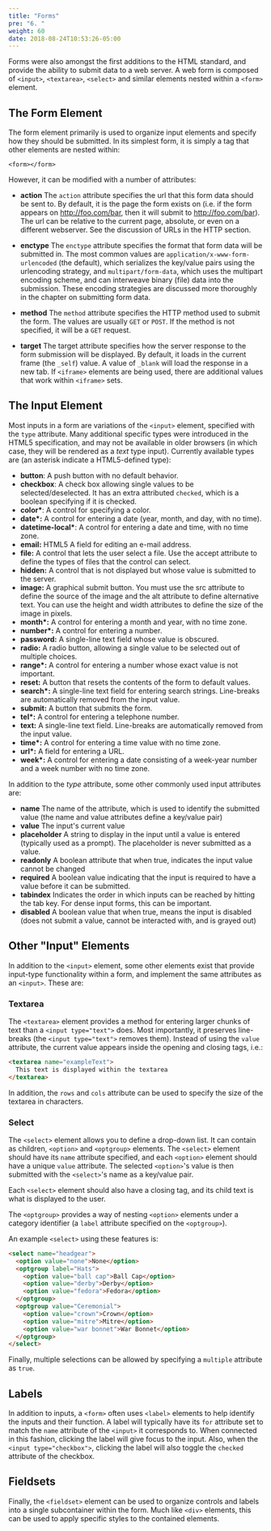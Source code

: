```yaml
---
title: "Forms"
pre: "6. "
weight: 60
date: 2018-08-24T10:53:26-05:00
---
```

Forms were also amongst the first additions to the HTML standard, and provide the ability to submit data to a web server.  A web form is composed of `<input>`, `<textarea>`, `<select>` and similar elements nested within a `<form>` element.

## The Form Element

The form element primarily is used to organize input elements and specify how they should be submitted.  In its simplest form, it is simply a tag that other elements are nested within:

`<form></form>`

However, it can be modified with a number of attributes:

* __action__ The `action` attribute specifies the url that this form data should be sent to. By default, it is the page the form exists on (i.e. if the form appears on http://foo.com/bar, then it will submit to http://foo.com/bar).  The url can be relative to the current page, absolute, or even on a different webserver.  See the discussion of URLs in the HTTP section.

* __enctype__ The `enctype` attribute specifies the format that form data will be submitted in.  The most common values are `application/x-www-form-urlencoded` (the default), which serializes the key/value pairs using the urlencoding strategy, and `multipart/form-data`, which uses the multipart encoding scheme, and can interweave binary (file) data into the submission.  These encoding strategies are discussed more thoroughly in the chapter on submitting form data.

* __method__ The `method` attribute specifies the HTTP method used to submit the form.  The values are usually `GET` or `POST`. If the method is not specified, it will be a `GET` request.

* __target__ The target attribute specifies how the server response to the form submission will be displayed. By default, it loads in the current frame (the `_self`) value.  A value of `_blank` will load the response in a new tab.  If `<iframe>` elements are being used, there are additional values that work within `<iframe>` sets.

## The Input Element 

Most inputs in a form are variations of the `<input>` element, specified with the `type` attribute.  Many additional specific types were introduced in the HTML5 specification, and may not be available in older browsers (in which case, they will be rendered as a _text_ type input).  Currently available types are (an asterisk indicate a HTML5-defined type):

* __button__: A push button with no default behavior.
* __checkbox__: A check box allowing single values to be selected/deselected.  It has an extra attributed `checked`, which is a boolean specifying if it is checked.
* __color*__: A control for specifying a color. 
* __date*:__ A control for entering a date (year, month, and day, with no time).
* __datetime-local*__: A control for entering a date and time, with no time zone.
* __email:__ HTML5 A field for editing an e-mail address.
* __file:__ A control that lets the user select a file. Use the accept attribute to define the types of files that the control can select.
* __hidden:__ A control that is not displayed but whose value is submitted to the server.
* __image:__ A graphical submit button. You must use the src attribute to define the source of the image and the alt attribute to define alternative text. You can use the height and width attributes to define the size of the image in pixels.
* __month*:__ A control for entering a month and year, with no time zone.
* __number*:__ A control for entering a number.
* __password:__ A single-line text field whose value is obscured. 
* __radio:__ A radio button, allowing a single value to be selected out of multiple choices.
* __range*:__ A control for entering a number whose exact value is not important.
* __reset:__ A button that resets the contents of the form to default values.
* __search*:__ A single-line text field for entering search strings. Line-breaks are automatically removed from the input value.
* __submit:__ A button that submits the form.
* __tel*:__ A control for entering a telephone number.
* __text:__ A single-line text field. Line-breaks are automatically removed from the input value.
* __time*:__ A control for entering a time value with no time zone.
* __url*:__ A field for entering a URL.
* __week*:__ A control for entering a date consisting of a week-year number and a week number with no time zone.

In addition to the _type_ attribute, some other commonly used input attributes are:

* __name__ The name of the attribute, which is used to identify the submitted value (the name and value attributes define a key/value pair)
* __value__ The input's current value
* __placeholder__ A string to display in the input until a value is entered (typically used as a prompt).  The placeholder is never submitted as a value.
* __readonly__ A boolean attribute that when true, indicates the input value cannot be changed
* __required__ A boolean value indicating that the input is required to have a value before it can be submitted.
* __tabindex__ Indicates the order in which inputs can be reached by hitting the tab key.  For dense input forms, this can be important.
* __disabled__ A boolean value that when true, means the input is disabled (does not submit a value, cannot be interacted with, and is grayed out)

## Other "Input" Elements

In addition to the `<input>` element, some other elements exist that provide input-type functionality within a form, and implement the same attributes as an `<input>`.  These are:

### Textarea 

The `<textarea>` element provides a method for entering larger chunks of text than a `<input type="text">` does.  Most importantly, it preserves line-breaks (the `<input type="text">` removes them).  Instead of using the `value` attribute, the current value appears inside the opening and closing tags, i.e.:

```html
<textarea name="exampleText">
  This text is displayed within the textarea
</textarea>
```

In addition, the `rows` and `cols` attribute can be used to specify the size of the textarea in characters.

### Select 

The `<select>` element allows you to define a drop-down list.  It can contain as children, `<option>` and `<optgroup>` elements.  The `<select>` element should have its `name` attribute specified, and each `<option>` element should have a unique `value` attribute.  The selected `<option>`'s value is then submitted with the `<select>`'s name as a key/value pair.

Each `<select>` element should also have a closing tag, and its child text is what is displayed to the user.  

The `<optgroup>` provides a way of nesting `<option>` elements under a category identifier (a `label` attribute specified on the `<optgroup>`).

An example `<select>` using these features is:

```html
<select name="headgear">
  <option value="none">None</option>
  <optgroup label="Hats">
    <option value="ball cap">Ball Cap</option>
    <option value="derby">Derby</option>
    <option value="fedora">Fedora</option>
  </optgroup>
  <optgroup value="Ceremonial">
    <option value="crown">Crown</option>
    <option value="mitre">Mitre</option>
    <option value="war bonnet">War Bonnet</option>
  </optgroup>
</select>
```

Finally, multiple selections can be allowed by specifying a `multiple` attribute as `true`.  

## Labels 

In addition to inputs, a `<form>` often uses `<label>` elements to help identify the inputs and their function.  A label will typically have its `for` attribute set to match the `name` attribute of the `<input>` it corresponds to.  When connected in this fashion, clicking the label will give focus to the input.  Also, when the `<input type="checkbox">`, clicking the label will also toggle the `checked` attribute of the checkbox.

## Fieldsets

Finally, the `<fieldset>` element can be used to organize controls and labels into a single subcontainer within the form.  Much like `<div>` elements, this can be used to apply specific styles to the contained elements.  